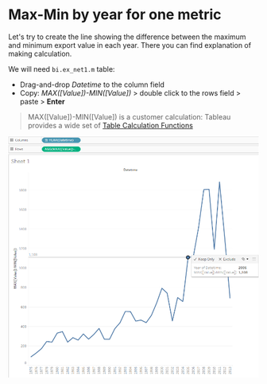 # Max-Min by year for one metric

 Let's try to create the line showing the difference between the maximum and minimum export value in each year. There you can find explanation of making calculation.
 
 We will need `bi.ex_net1.m` table:
 
- Drag-and-drop _Datetime_ to the column field
- Copy: _MAX([Value])-MIN([Value])_ > double click to the rows field > paste > **Enter**
 
> MAX([Value])-MIN([Value]) is a customer calculation: Tableau provides a wide set of [Table Calculation Functions](http://onlinehelp.tableau.com/current/pro/desktop/en-us/functions_functions_tablecalculation.html)

![](images/max-min.png)